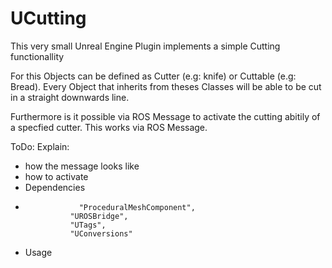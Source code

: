 # UCutting

This very small Unreal Engine Plugin implements a simple Cutting functionallity

For this Objects can be defined as Cutter (e.g: knife) or Cuttable (e.g: Bread). 
Every Object that inherits from theses Classes will be able to be cut in a straight downwards line. 

Furthermore is it possible via ROS Message to activate the cutting abitily of a specfied cutter. This works via ROS Message.

ToDo: Explain:
- how the message looks like
- how to activate
- Dependencies
-                 "ProceduralMeshComponent",
                "UROSBridge",
                "UTags",
                "UConversions"
- Usage
